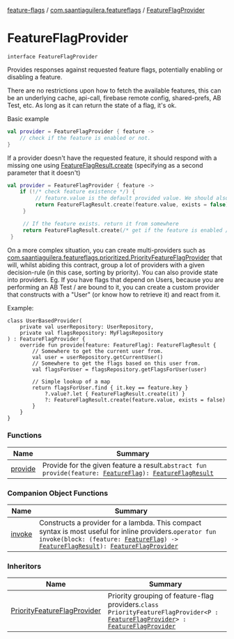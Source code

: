 [feature-flags](../../index.md) / [com.saantiaguilera.featureflags](../index.md) / [FeatureFlagProvider](./index.md)

# FeatureFlagProvider

`interface FeatureFlagProvider`

Provides responses against requested feature flags, potentially enabling or disabling a feature.

There are no restrictions upon how to fetch the available features, this can be an underlying
cache, api-call, firebase remote config, shared-prefs, AB Test, etc. As long as it can return
the state of a flag, it's ok.

Basic example

``` kotlin
val provider = FeatureFlagProvider { feature ->
    // check if the feature is enabled or not.
}
```

If a provider doesn't have the requested feature, it should respond with a missing one using
[FeatureFlagResult.create](../-feature-flag-result/create.md) (specifying as a second parameter that it doesn't)

``` kotlin
val provider = FeatureFlagProvider { feature ->
    if (!/* check feature existence */) {
         // feature.value is the default provided value. We should also denote it doesn't exists.
         return FeatureFlagResult.create(feature.value, exists = false)
     }

     // If the feature exists. return it from somewhere
     return FeatureFlagResult.create(/* get if the feature is enabled / disabled */)
 }
```

On a more complex situation, you can create multi-providers such as
[com.saantiaguilera.featureflags.prioritized.PriorityFeatureFlagProvider](../../com.saantiaguilera.featureflags.prioritized/-priority-feature-flag-provider/index.md) that will, whilst
abiding this contract, group a lot of providers with a given decision-rule (in this case,
sorting by priority).
You can also provide state into providers. Eg. If you have flags that depend on Users,
because you are performing an AB Test / are bound to it, you can create a custom provider
that constructs with a "User" (or know how to retrieve it) and react from it.

Example:

```
class UserBasedProvider(
    private val userRepository: UserRepository,
    private val flagsRepository: MyFlagsRepository
) : FeatureFlagProvider {
    override fun provide(feature: FeatureFlag): FeatureFlagResult {
        // Somewhere to get the current user from.
        val user = userRepository.getCurrentUser()
        // Somewhere to get the flags based on this user from.
        val flagsForUser = flagsRepository.getFlagsForUser(user)

        // Simple lookup of a map
        return flagsForUser.find { it.key == feature.key }
            ?.value?.let { FeatureFlagResult.create(it) }
            ?: FeatureFlagResult.create(feature.value, exists = false)
        }
    }
}
```

### Functions

| Name | Summary |
|---|---|
| [provide](provide.md) | Provide for the given feature a result.`abstract fun provide(feature: `[`FeatureFlag`](../-feature-flag/index.md)`): `[`FeatureFlagResult`](../-feature-flag-result/index.md) |

### Companion Object Functions

| Name | Summary |
|---|---|
| [invoke](invoke.md) | Constructs a provider for a lambda. This compact syntax is most useful for inline providers.`operator fun invoke(block: (feature: `[`FeatureFlag`](../-feature-flag/index.md)`) -> `[`FeatureFlagResult`](../-feature-flag-result/index.md)`): `[`FeatureFlagProvider`](./index.md) |

### Inheritors

| Name | Summary |
|---|---|
| [PriorityFeatureFlagProvider](../../com.saantiaguilera.featureflags.prioritized/-priority-feature-flag-provider/index.md) | Priority grouping of feature-flag providers.`class PriorityFeatureFlagProvider<P : `[`FeatureFlagProvider`](./index.md)`> : `[`FeatureFlagProvider`](./index.md) |
